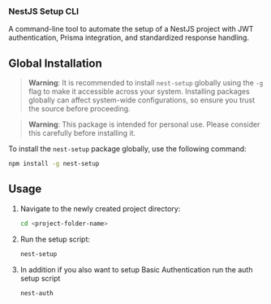### NestJS Setup CLI

A command-line tool to automate the setup of a NestJS project with JWT authentication, Prisma integration, and standardized response handling.

## Global Installation

> **Warning**: It is recommended to install `nest-setup` globally using the `-g` flag to make it accessible across your system. Installing packages globally can affect system-wide configurations, so ensure you trust the source before proceeding.

> **Warning**: This package is intended for personal use. Please consider this carefully before installing it.

To install the `nest-setup` package globally, use the following command:

```bash
npm install -g nest-setup
```

## Usage

1. Navigate to the newly created project directory:

   ```bash
   cd <project-folder-name>
   ```

2. Run the setup script:

   ```bash
   nest-setup
   ```

3. In addition if you also want to setup Basic Authentication run the auth setup script

   ```bash
   nest-auth
   ```

